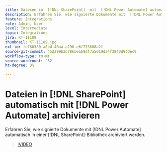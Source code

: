 ```yaml
---
title: Dateien in  [!DNL SharePoint]  mit  [!DNL Power Automate] automatisch archivieren
description: Erfahren Sie, wie signierte Dokumente mit  [!DNL Power Automate] automatisch in einer  [!DNL SharePoint] Bibliothek archiviert werden.
feature: Integrations
role: Admin, User
level: Intermediate
topic: Integrations
jira: KT-11109
thumbnail: KT-11109.jpg
exl-id: fc760380-a8bd-40aa-a190-e6f773608a2f
source-git-commit: 452299b2b786beab9df7a5019da4f3840d9cdec9
workflow-type: tm+mt
source-wordcount: '32'
ht-degree: 0%

---
```


# Dateien in [!DNL SharePoint] automatisch mit [!DNL Power Automate] archivieren

Erfahren Sie, wie signierte Dokumente mit [!DNL Power Automate] automatisch in einer [!DNL SharePoint]-Bibliothek archiviert werden.

>[!VIDEO](https://video.tv.adobe.com/v/3417791?quality=12&learn=on&hidetitle=true&captions=ger)

